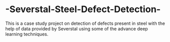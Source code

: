# -Severstal-Steel-Defect-Detection-
This is a case study project on detection of defects present in steel with the help of data provided by Severstal using some of the advance deep learning techniques.
